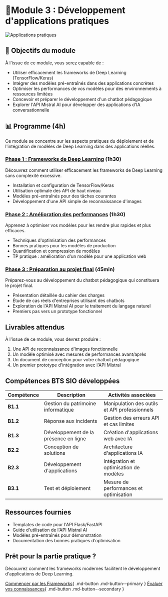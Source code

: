 # 🧠Module 3 : Développement d'applications pratiques

![Applications pratiques](https://images.unsplash.com/photo-1639322537504-6427a16b0a28?auto=format&fit=crop&q=80&w=1000&h=300)

## 🎯 Objectifs du module

À l'issue de ce module, vous serez capable de :

- Utiliser efficacement les frameworks de Deep Learning (TensorFlow/Keras)
- Intégrer des modèles pré-entraînés dans des applications concrètes
- Optimiser les performances de vos modèles pour des environnements à ressources limitées
- Concevoir et préparer le développement d'un chatbot pédagogique
- Explorer l'API Mistral AI pour développer des applications d'IA conversationnelle

## 📊 Programme (4h)

Ce module se concentre sur les aspects pratiques du déploiement et de l'intégration de modèles de Deep Learning dans des applications réelles.

### [Phase 1 : Frameworks de Deep Learning](frameworks.md) (1h30)

Découvrez comment utiliser efficacement les frameworks de Deep Learning sans complexité excessive.

- Installation et configuration de TensorFlow/Keras
- Utilisation optimale des API de haut niveau
- Modèles pré-entraînés pour des tâches courantes
- Développement d'une API simple de reconnaissance d'images

### [Phase 2 : Amélioration des performances](integration.md) (1h30)

Apprenez à optimiser vos modèles pour les rendre plus rapides et plus efficaces.

- Techniques d'optimisation des performances
- Bonnes pratiques pour les modèles de production
- Quantification et compression de modèles
- TP pratique : amélioration d'un modèle pour une application web

### [Phase 3 : Préparation au projet final](preparation-projet.md) (45min)

Préparez-vous au développement du chatbot pédagogique qui constituera le projet final.

- Présentation détaillée du cahier des charges
- Étude de cas réels d'entreprises utilisant des chatbots
- Exploration de l'API Mistral AI pour le traitement du langage naturel
- Premiers pas vers un prototype fonctionnel


## Livrables attendus

À l'issue de ce module, vous devrez produire :

1. Une API de reconnaissance d'images fonctionnelle
2. Un modèle optimisé avec mesures de performances avant/après
3. Un document de conception pour votre chatbot pédagogique
4. Un premier prototype d'intégration avec l'API Mistral

## Compétences BTS SIO développées

| Compétence | Description | Activités associées |
|------------|-------------|---------------------|
| **B1.1** | Gestion du patrimoine informatique | Manipulation des outils et API professionnels |
| **B1.2** | Réponse aux incidents | Gestion des erreurs API et cas limites |
| **B1.3** | Développement de la présence en ligne | Création d'applications web avec IA |
| **B2.2** | Conception de solutions | Architecture d'applications IA |
| **B2.3** | Développement d'applications | Intégration et optimisation de modèles |
| **B3.1** | Test et déploiement | Mesure de performances et optimisation |

## Ressources fournies

- Templates de code pour l'API Flask/FastAPI
- Guide d'utilisation de l'API Mistral AI
- Modèles pré-entraînés pour démonstration
- Documentation des bonnes pratiques d'optimisation

## Prêt pour la partie pratique ?

Découvrez comment les frameworks modernes facilitent le développement d'applications de Deep Learning.

[Commencer par les Frameworks](frameworks.md){ .md-button .md-button--primary }
[Évaluer vos connaissances](qcm-evaluation-module3.md){ .md-button .md-button--secondary }